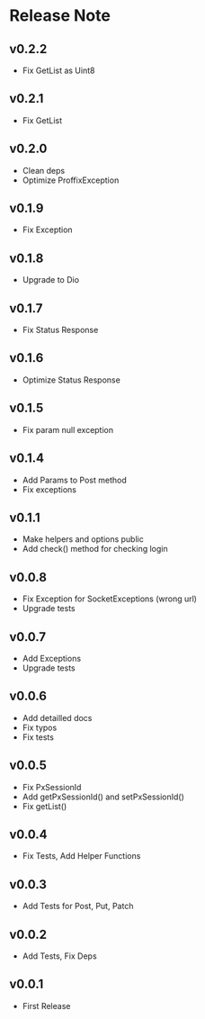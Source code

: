 # Release Note

## v0.2.2

- Fix GetList as Uint8

## v0.2.1

- Fix GetList

## v0.2.0

- Clean deps
- Optimize ProffixException

## v0.1.9

- Fix Exception

## v0.1.8

- Upgrade to Dio

## v0.1.7

- Fix Status Response

## v0.1.6

- Optimize Status Response

## v0.1.5

- Fix param null exception

## v0.1.4

- Add Params to Post method
- Fix exceptions

## v0.1.1

- Make helpers and options public
- Add check() method for checking login

## v0.0.8

- Fix Exception for SocketExceptions (wrong url)
- Upgrade tests

## v0.0.7

- Add Exceptions
- Upgrade tests

## v0.0.6

- Add detailled docs
- Fix typos
- Fix tests

## v0.0.5

- Fix PxSessionId
- Add getPxSessionId() and setPxSessionId()
- Fix getList()

## v0.0.4

- Fix Tests, Add Helper Functions

## v0.0.3

- Add Tests for Post, Put, Patch

## v0.0.2

- Add Tests, Fix Deps

## v0.0.1

- First Release
